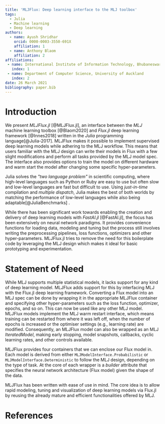 ```yaml
---
title: 'MLJFlux: Deep learning interface to the MLJ toolbox'
tags:
  - Julia
  - Machine learning
  - Deep learning
authors:
  - name: Ayush Shridhar
    orcid: 0000-0003-3550-691X
    affiliation: 1
  - name: Anthony Blaom
    affiliation: 2
affiliations:
 - name: International Institute of Information Technology, Bhubaneswar, India
   index: 1
 - name: Department of Computer Science, University of Auckland
   index: 2
date: 26 March 2021
bibliography: paper.bib
---
```


# Introduction

We present _MLJFlux.jl_ [@MLJFlux.jl], an interface between the _MLJ_ machine learning toolbox [@Blaom2020] and _Flux.jl_ deep learning framework [@Innes2018] written in the _Julia_ programming language[@Julia-2017]. MLJFlux makes it possible to implement supervised deep learning models while adhering to the MLJ workflow. This means that users familiar with the MLJ design can write their models in Flux with a few slight modifications and perform all tasks provided by the MLJ model spec. The interface also provides options to train the model on different hardware and warm start the model after changing some specific hyper-parameters.

Julia solves the _"two language problem"_ in scientific computing, where high-level languages such as Python or Ruby are easy to use but often slow and low-level languages are fast but difficult to use. Using _just-in-time_ compilation and _multiple dispatch_, Julia makes the best of both worlds by matching the performance of low-level languages while also being adaptable[@JuliaBenchmarks] .

While there has been significant work towards enabling the creation and delivery of deep learning models with _FastAI.jl_ [@FastAI.jl], the focus has been extensively on neural network paradigms. It provides convenience functions for loading data, modeling and tuning but the process still involves writing the preprocessing pipelines, loss functions, optimizers and other hyper-parameters. MLJFlux.jl tries to remove the need for this boilerplate code by leveraging the MLJ design which makes it ideal for basic prototyping and experimentation.

# Statement of Need

While MLJ supports multiple statistical models, it lacks support for any kind of deep learning model. MLJFlux adds support for this by interfacing MLJ with the Flux.jl deep learning framework. Converting a Flux model into an MLJ spec can be done by wrapping it in the appropriate MLJFlux container and specifying other hyper-parameters such as the loss function, optimizer, epochs, and so on. This can now be used like any other MLJ model. MLJFlux models implement the MLJ warm restart interface, which means training can be restarted from where it was left off, when the number of epochs is increased or the optimiser settings (e.g., learning rate) are modified. Consequently, an MLJFlux model can also be wrapped as an MLJ _IteratedModel_, making early stopping, model snapshots, callbacks, cyclic learning rates, and other controls available.

MLJFlux provides four containers that we can enclose our Flux model in. Each model is derived from either `MLJModelInterface.Probabilistic` or `MLJModelInterface.Deterministic` to follow the MLJ design, depending on the type of task. At the core of each wrapper is a _builder_ attribute that specifies the neural network architecture (Flux model) given the shape of the data.

MLJFlux has been written with ease of use in mind. The core idea is to allow rapid modeling, tuning and visualization of deep learning models via Flux.jl by reusing the already mature and efficient functionalities offered by MLJ.

# References